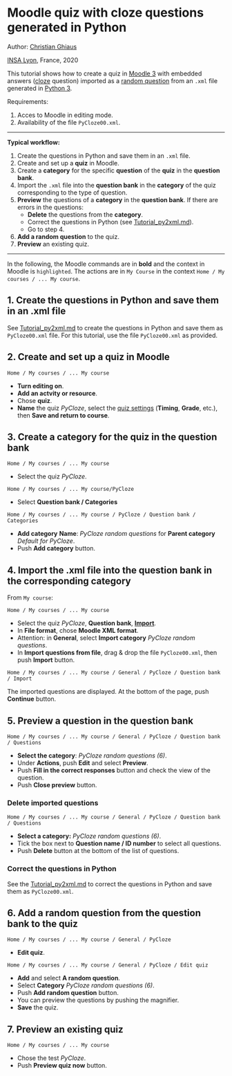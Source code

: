 # Moodle quiz with cloze questions generated in Python

Author: [Christian Ghiaus](mailto:cghiaus@gmail.com)

[INSA Lyon](https://www.insa-lyon.fr), France, 2020

This tutorial shows how to create a quiz in [Moodle 3](https://docs.moodle.org/39/en/Main_page) with embedded answers ([cloze][cloze] question) imported as a [random question][random_q] from an `.xml` file generated in [Python 3](https://www.python.org).

Requirements: 
1. Acces to Moodle in editing mode.
2. Availability of the file `PyCloze00.xml`.

______________________________________
**Typical workflow:**
1. Create the questions in Python and save them in an `.xml` file.
2. Create and set up a **quiz** in Moodle.
3. Create a **category** for the specific **question** of the **quiz** in the **question bank**.
4. Import the `.xml` file into the **question bank** in the **category** of the quiz corresponding to the type of question.
5. **Preview** the questions of a **category** in the **question bank**. If there are errors in the questions:
    - **Delete** the questions from the **category**.
    - Correct the questions in Python (see [Tutorial_py2xml.md](Tutorial_py2xml.md)). 
    - Go to step 4.
6. **Add a random question** to the quiz.
7. **Preview** an existing quiz.
______________________________________

In the following, the Moodle commands are in **bold** and the context in Moodle is `highlighted`. The actions are in `My Course` in the context `Home / My courses / ... My course`.

## 1. Create the questions in Python and save them in an .xml file

See [Tutorial_py2xml.md](Tutorial_py2xml.md) to create the questions in Python and save them as `PyCloze00.xml` file. For this tutorial, use the file `PyCloze00.xml` as provided.

## 2. Create and set up a quiz in Moodle

`Home / My courses / ... My course`

- **Turn editing on**.
- **Add an actvity or resource**.
- Chose **quiz**.
- **Name** the quiz *PyCloze*, select the [quiz settings](https://docs.moodle.org/39/en/Quiz_settings) (**Timing**, **Grade**, etc.), then **Save and return to course**.

## 3. Create a category for the quiz in the question bank

`Home / My courses / ... My course`

- Select the quiz *PyCloze*.

`Home / My courses / ... My course/PyCloze`

- Select **Question bank / Categories**

`Home / My courses / ... My course / PyCloze / Question bank / Categories`

- **Add category** **Name**: *PyCloze random questions* for **Parent category** *Default for PyCloze*.
- Push **Add category** button.


## 4. Import the .xml file into the question bank in the corresponding category

From `My course`:

`Home / My courses / ... My course`

- Select the quiz *PyCloze*, **Question bank**, **[Import][Import_mdl]**.
- In **File format**, chose **Moodle XML format**.
- Attention: in **General**, select **Import category** *PyCloze random questions*.
- In **Import questions from file**, drag & drop the file `PyCloze00.xml`, then push **Import** button.


`Home / My courses / ... My course / General / PyCloze / Question bank / Import`

The imported questions are displayed. At the bottom of the page, push **Continue** button.


## 5. Preview a question in the question bank

`Home / My courses / ... My course / General / PyCloze / Question bank / Questions`

- **Select the category**: *PyCloze random questions (6)*.
- Under **Actions**, push **Edit** and select **Preview**.
- Push **Fill in the correct responses** button and check the view of the question.
- Push **Close preview** button.

### Delete imported questions

`Home / My courses / ... My course / General / PyCloze / Question bank / Questions`

- **Select a category:** *PyCloze random questions (6)*.
- Tick the box next to **Question name / ID number** to select all questions.
- Push **Delete** button at the bottom of the list of questions.


### Correct the questions in Python

See the [Tutorial_py2xml.md](Tutorial_py2xml.md) to correct the questions in Python and save them as `PyCloze00.xml`.


## 6. Add a random question from the question bank to the quiz

`Home / My courses / ... My course / General / PyCloze`

- **Edit quiz**.

`Home / My courses / ... My course / General / PyCloze / Edit quiz`

- **Add** and select **A random question**.
- Select **Category** *PyCloze random questions (6)*.
- Push **Add random question** button.
- You can preview the questions by pushing the magnifier.
- **Save** the quiz.


## 7. Preview an existing quiz

`Home / My courses / ... My course`

- Chose the test *PyCloze*.
- Push **Preview quiz now** button.

[cloze]:https://docs.moodle.org/39/en/Embedded_Answers_(Cloze)_question_type

[random_q]:https://docs.moodle.org/39/en/Random_question_type

[Import_mdl]:https://docs.moodle.org/39/en/Import_questions#Importing_questions_from_an_existing_file

